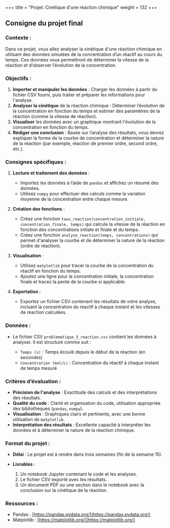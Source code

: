 +++
title = "Projet: Cinétique d'une réaction chimique"
weight = 132
+++


## Consigne du projet final

### Contexte :

Dans ce projet, vous allez analyser la cinétique d'une réaction chimique en utilisant des données simulées de la concentration d’un réactif au cours du temps. Ces données vous permettront de déterminer la vitesse de la réaction et d’observer l’évolution de la concentration.

### Objectifs :

1. **Importer et manipuler les données** : Charger les données à partir du fichier CSV fourni, puis traiter et préparer les informations pour l'analyse.
2. **Analyser la cinétique** de la réaction chimique : Déterminer l’évolution de la concentration en fonction du temps et estimer des paramètres de la réaction (comme la vitesse de réaction).
3. **Visualiser** les données avec un graphique montrant l'évolution de la concentration en fonction du temps.
4. **Rédiger une conclusion** : Basée sur l’analyse des résultats, vous devrez expliquer la forme de la courbe de concentration et déterminer la nature de la réaction (par exemple, réaction de premier ordre, second ordre, etc.).

### Consignes spécifiques :

1. **Lecture et traitement des données** :

   * Importez les données à l’aide de `pandas` et affichez un résumé des données.
   * Utilisez `numpy` pour effectuer des calculs comme la variation moyenne de la concentration entre chaque mesure.
2. **Création des fonctions** :

   * Créez une fonction `taux_reaction(concentration_initiale, concentration_finale, temps)` qui calcule la vitesse de la réaction en fonction des concentrations initiale et finale et du temps.
   * Créez une fonction `analyse_reaction(temps, concentrations)` qui permet d'analyser la courbe et de déterminer la nature de la réaction (ordre de réaction).
3. **Visualisation** :

   * Utilisez `matplotlib` pour tracer la courbe de la concentration du réactif en fonction du temps.
   * Ajoutez une ligne pour la concentration initiale, la concentration finale et tracez la pente de la courbe si applicable.
4. **Exportation** :

   * Exportez un fichier CSV contenant les résultats de votre analyse, incluant la concentration du réactif à chaque instant et les vitesses de réaction calculées.

### Données :

* Le fichier CSV `problematique_3_reaction.csv` contient les données à analyser. Il est structuré comme suit :

  * `Temps (s)` : Temps écoulé depuis le début de la réaction (en secondes)
  * `Concentration (mol/L)` : Concentration du réactif à chaque instant de temps mesuré

### Critères d’évaluation :

* **Précision de l'analyse** : Exactitude des calculs et des interprétations des résultats.
* **Qualité du code** : Clarté et organisation du code, utilisation appropriée des bibliothèques (`pandas`, `numpy`).
* **Visualisation** : Graphiques clairs et pertinents, avec une bonne utilisation de `matplotlib`.
* **Interprétation des résultats** : Excellente capacité à interpréter les données et à déterminer la nature de la réaction chimique.

### Format du projet :

* **Délai** : Le projet est à rendre dans trois semaines (fin de la semaine 15).
* **Livrables** :

  1. Un notebook Jupyter contenant le code et les analyses.
  2. Le fichier CSV exporté avec les résultats.
  3. Un document PDF ou une section dans le notebook avec la conclusion sur la cinétique de la réaction.

### Ressources :

* Pandas : [https://pandas.pydata.org/](https://pandas.pydata.org/)
* Matplotlib : [https://matplotlib.org/](https://matplotlib.org/)

